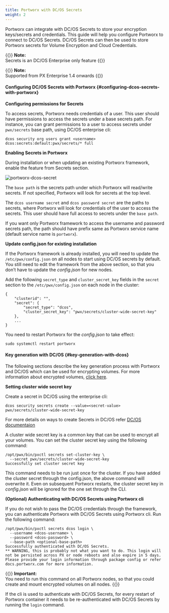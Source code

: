 ```yaml
---
title: Portworx with DC/OS Secrets
weight: 2
---
```


Portworx can integrate with DC/OS Secrets to store your encryption keys/secrets and credentials. This guide will help you configure Portworx to connect to DC/OS Secrets. DC/OS Secrets can then be used to store Portworx secrets for Volume Encryption and Cloud Credentials.

{{<info>}}
**Note:**  
Secrets is an DC/OS Enterprise only feature
{{</info>}}

{{<info>}}
**Note:**  
Supported from PX Enterprise 1.4 onwards
{{</info>}}

#### Configuring DC/OS Secrets with Portworx {#configuring-dcos-secrets-with-portworx}

**Configuring permissions for Secrets**

To access secrets, Portworx needs credentials of a user. This user should have permissions to access the secrets under a base secrets path. For instance, you can grant permissions to a user to access secrets under `pwx/secrets` base path, using DC/OS enterprise cli:

```text
dcos security org users grant <username> dcos:secrets:default:pwx/secrets/* full
```

**Enabling Secrets in Portworx**

During installation or when updating an existing Portworx framework, enable the feature from Secrets section.

![portworx-dcos-secret](/img/dcos-portworx-secrets-setup.png)

The `base path` is the secrets path under which Portworx will read/write secrets. If not specified, Portworx will look for secrets at the top level.

The `dcos username secret` and `dcos password secret` are the paths to secrets, where Portworx will look for credentials of the user to access the secrets. This user should have full access to secrets under the `base path`.

If you want only Portworx framework to access the username and password secrets path, the path should have prefix same as Portworx service name \(default service name is `portworx`\).

**Update config.json for existing installation**

If the Portworx framework is already installed, you will need to update the `/etc/pwx/config.json` on all nodes to start using DC/OS secrets by default. You still need to edit the framework from the above section, so that you don’t have to update the _config.json_ for new nodes.

Add the following `secret_type` and `cluster_secret_key` fields in the `secret` section to the `/etc/pwx/config.json` on each node in the cluster:

```text
{
    "clusterid": "",
    "secret": {
        "secret_type": "dcos",
        "cluster_secret_key": "pwx/secrets/cluster-wide-secret-key"
    },
    ...
}
```

You need to restart Portworx for the _config.json_ to take effect:

```text
sudo systemctl restart portworx
```

#### Key generation with DC/OS {#key-generation-with-dcos}

The following sections describe the key generation process with Portworx and DC/OS which can be used for encrypting volumes. For more information about encrypted volumes, [click here](/reference/CLI/encrypted-volumes).

**Setting cluster wide secret key**

Create a secret in DC/OS using the enterprise cli:

```text
dcos security secrets create --value=<secret-value> pwx/secrets/cluster-wide-secret-key
```

For more details on ways to create Secrets in DC/OS refer [DC/OS documentaion](https://docs.mesosphere.com/1.11/security/ent/secrets/create-secrets)

A cluster wide secret key is a common key that can be used to encrypt all your volumes. You can set the cluster secret key using the following command:

```text
/opt/pwx/bin/pxctl secrets set-cluster-key \
  --secret pwx/secrets/cluster-wide-secret-key
Successfully set cluster secret key
```

This command needs to be run just once for the cluster. If you have added the cluster secret through the config.json, the above command will overwrite it. Even on subsequent Portworx restarts, the cluster secret key in _config.json_ will be ignored for the one set through the CLI.

**\(Optional\) Authenticating with DC/OS Secrets using Portworx cli**

If you do not wish to pass the DC/OS credentials through the framework, you can authenticate Portworx with DC/OS Secrets using Portworx cli. Run the following command:

```text
/opt/pwx/bin/pxctl secrets dcos login \
  --username <dcos-username> \
  --password <dcos-password> \
  --base-path <optional-base-path>
Successfully authenticated with DC/OS Secrets.
** WARNING, this is probably not what you want to do. This login will not be persisted across PX or node reboots and also expire in 5 days. Please provide your login information through package config or refer docs.portworx.com for more information.
```
{{<info>}}
**Important:**  
You need to run this command on all Portworx nodes, so that you could create and mount encrypted volumes on all nodes.
{{</info>}}

If the cli is used to authenticate with DC/OS Secrets, for every restart of Portworx container it needs to be re-authenticated with DC/OS Secrets by running the `login` command.
